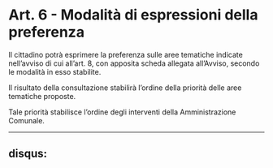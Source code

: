 # Art. 6 - Modalità di espressioni della preferenza

Il cittadino potrà esprimere la preferenza sulle aree tematiche indicate nell’avviso di cui all’art. 8, con apposita scheda allegata all’Avviso, secondo le modalità in esso stabilite. 

Il risultato della consultazione stabilirà l’ordine della priorità delle aree tematiche proposte. 

Tale priorità stabilisce l’ordine degli interventi della Amministrazione Comunale.

---
disqus: <reg-dem-part-sgj>
---
